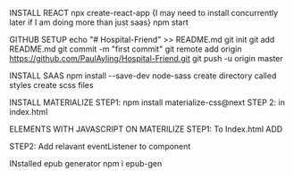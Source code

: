 
INSTALL REACT
npx create-react-app
{I may need to install concurrently later if I am doing more than just saas}
npm start

GITHUB SETUP
echo "# Hospital-Friend" >> README.md
git init
git add README.md
git commit -m "first commit"
git remote add origin https://github.com/PaulAyling/Hospital-Friend.git
git push -u origin master

INSTALL SAAS
npm install --save-dev node-sass
create directory called styles
create scss files

INSTALL MATERIALIZE
STEP1: npm install materialize-css@next
STEP 2: in index.html

<!--Import Google Icon Font-->
<link href="https://fonts.googleapis.com/icon?family=Material+Icons" rel="stylesheet">
<!-- Compiled and minified CSS -->
<link rel="stylesheet" href="https://cdnjs.cloudflare.com/ajax/libs/materialize/1.0.0-alpha.3/css/materialize.min.css">

ELEMENTS WITH JAVASCRIPT ON MATERILIZE
STEP1: To Index.html ADD <!-- Compiled and minified JavaScript -->
<script src="https://cdnjs.cloudflare.com/ajax/libs/materialize/1.0.0/js/materialize.min.js"></script>
STEP2: Add relavant eventListener to component

INstalled epub generator
npm i epub-gen

  

